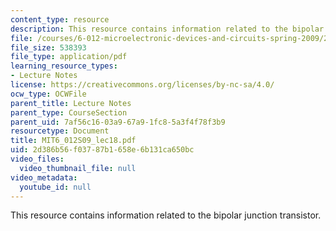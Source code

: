 ```yaml
---
content_type: resource
description: This resource contains information related to the bipolar junction transistor.
file: /courses/6-012-microelectronic-devices-and-circuits-spring-2009/2d386b56f03787b1658e6b131ca650bc_MIT6_012S09_lec18.pdf
file_size: 538393
file_type: application/pdf
learning_resource_types:
- Lecture Notes
license: https://creativecommons.org/licenses/by-nc-sa/4.0/
ocw_type: OCWFile
parent_title: Lecture Notes
parent_type: CourseSection
parent_uid: 7af56c16-03a9-67a9-1fc8-5a3f4f78f3b9
resourcetype: Document
title: MIT6_012S09_lec18.pdf
uid: 2d386b56-f037-87b1-658e-6b131ca650bc
video_files:
  video_thumbnail_file: null
video_metadata:
  youtube_id: null
---
```

This resource contains information related to the bipolar junction transistor.